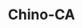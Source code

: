 ---
title: Chino-CA
slug: chino-ca
f_state:
- cms/state/california.md
f_locations:
- cms/payday-loan/cash-back-payday-advance-6730.md
- cms/payday-loan/cashback-payday-advance-9073.md
- cms/payday-loan/check-cashing-center-10814.md
- cms/payday-loan/check-cashing-center-10815.md
- cms/payday-loan/checking-check-cashing-center-14257.md
- cms/payday-loan/checking-check-cashing-centers-14263.md
- cms/payday-loan/checks-4-cash-14486.md
- cms/payday-loan/chino-check-cashing-center-14976.md
- cms/payday-loan/continental-currency-15331.md
- cms/payday-loan/family-financial-centers-17517.md
- cms/payday-loan/mels-liquor-check-cashing-20767.md
- cms/payday-loan/mels-liquor-check-cashing-20768.md
- cms/payday-loan/micro-loan-1-llc-20842.md
- cms/payday-loan/payday-loan-23935.md
- cms/payday-loan/payday-loans-24004.md
updated-on: '2024-05-30T13:41:28.615Z'
created-on: '2024-05-30T13:41:28.615Z'
published-on: '2024-05-30T13:54:32.469Z'
f_city: Chino
layout: '[city].html'
tags: city
---